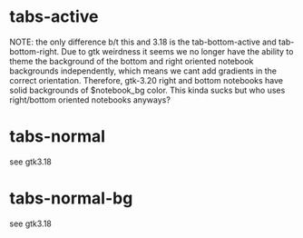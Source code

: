 # tabs-active

NOTE: the only difference b/t this and 3.18 is the tab-bottom-active and tab-bottom-right.
Due to gtk weirdness it seems we no longer have the ability to theme the background of the
bottom and right oriented notebook backgrounds independently, which means we cant add gradients
in the correct orientation. Therefore, gtk-3.20 right and bottom notebooks have solid
backgrounds of $notebook_bg color. This kinda sucks but who uses right/bottom oriented notebooks
anyways?

# tabs-normal

see gtk3.18

# tabs-normal-bg

see gtk3.18

